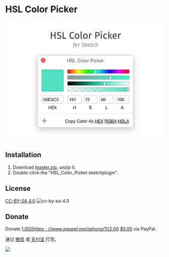 # HSL Color Picker

![](hsl_color_picker.png)

## Installation

1. Download [master.zip](https://github.com/Ashung/HSL_Color_Picker/archive/master.zip), unzip it.
2. Double-click the "HSL_Color_Picker.sketchplugin".

## License

[CC-BY-SA 4.0](http://creativecommons.org/licenses/by-sa/4.0/) ![cc-by-sa-4.0](https://i.creativecommons.org/l/by-sa/4.0/80x15.png)

## Donate

Donate [$1.00](https://www.paypal.me/ashung/1)  [$2.00](https://www.paypal.me/ashung/2)  [$5.00](https://www.paypal.me/ashung/5) via PayPal.

通过 [微信](http://ashung.github.io/Automate-Sketch/css/donate_wechat_rmb_10.png) 或 [支付宝](http://ashung.github.io/Automate-Sketch/css/donate_alipay_rmb_10.png) 打赏。

![](http://sketchrunner.com/img/badge_blue.png)